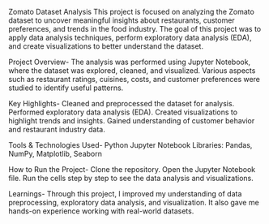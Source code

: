 Zomato Dataset Analysis
This project is focused on analyzing the Zomato dataset to uncover meaningful insights about restaurants, customer preferences, and trends in the food industry. The goal of this project was to apply data analysis techniques, perform exploratory data analysis (EDA), and create visualizations to better understand the dataset.

Project Overview-
The analysis was performed using Jupyter Notebook, where the dataset was explored, cleaned, and visualized. Various aspects such as restaurant ratings, cuisines, costs, and customer preferences were studied to identify useful patterns.

Key Highlights-
Cleaned and preprocessed the dataset for analysis.
Performed exploratory data analysis (EDA).
Created visualizations to highlight trends and insights.
Gained understanding of customer behavior and restaurant industry data.

Tools & Technologies Used-
Python
Jupyter Notebook
Libraries: Pandas, NumPy, Matplotlib, Seaborn

How to Run the Project-
Clone the repository.
Open the Jupyter Notebook file.
Run the cells step by step to see the data analysis and visualizations.

Learnings-
Through this project, I improved my understanding of data preprocessing, exploratory data analysis, and visualization. It also gave me hands-on experience working with real-world datasets.
